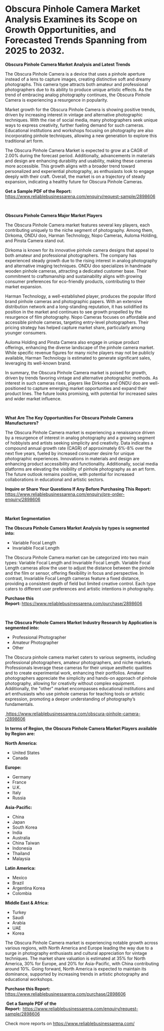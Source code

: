 <p><h1>Obscura Pinhole Camera Market Analysis Examines its Scope on Growth Opportunities, and Forecasted Trends Spanning from 2025 to 2032.</h1></p><p><strong>Obscura Pinhole Camera Market Analysis and Latest Trends</strong></p>
<p><p>The Obscura Pinhole Camera is a device that uses a pinhole aperture instead of a lens to capture images, creating distinctive soft and dreamy photographs. This camera type attracts both amateur and professional photographers due to its ability to produce unique artistic effects. As the trend of embracing analog photography continues, the Obscura Pinhole Camera is experiencing a resurgence in popularity.</p><p>Market growth for the Obscura Pinhole Camera is showing positive trends, driven by increasing interest in vintage and alternative photographic techniques. With the rise of social media, many photographers seek unique ways to express creativity, further fueling demand for such cameras. Educational institutions and workshops focusing on photography are also incorporating pinhole techniques, allowing a new generation to explore this traditional art form.</p><p>The Obscura Pinhole Camera Market is expected to grow at a CAGR of 2.00% during the forecast period. Additionally, advancements in materials and design are enhancing durability and usability, making these cameras more accessible. This growth aligns with a broader trend toward personalized and experiential photography, as enthusiasts look to engage deeply with their craft. Overall, the market is on a trajectory of steady expansion, indicating a healthy future for Obscura Pinhole Cameras.</p></p>
<p><strong>Get a Sample PDF of the Report:&nbsp;</strong> <a href="https://www.reliablebusinessarena.com/enquiry/request-sample/2898606?utm_campaign=3173&utm_medium=2&utm_source=Github&utm_content=ia&utm_term=15032025&utm_id=obscura-pinhole-camera">https://www.reliablebusinessarena.com/enquiry/request-sample/2898606</a></p>
<p>&nbsp;</p>
<p><strong>Obscura Pinhole Camera Major Market Players</strong></p>
<p><p>The Obscura Pinhole Camera market features several key players, each contributing uniquely to the niche segment of photography. Among them, Dirkoma, ONDU doo, Harman Technology, Nopo Cameras, Auloma Holding, and Pinsta Camera stand out.</p><p>Dirkoma is known for its innovative pinhole camera designs that appeal to both amateur and professional photographers. The company has experienced steady growth due to the rising interest in analog photography and alternative imaging techniques. ONDU doo specializes in handmade wooden pinhole cameras, attracting a dedicated customer base. Their commitment to craftsmanship and sustainability aligns with growing consumer preferences for eco-friendly products, contributing to their market expansion.</p><p>Harman Technology, a well-established player, produces the popular Ilford brand pinhole cameras and photographic papers. With an extensive distribution network and a long-standing reputation, it has solidified its position in the market and continues to see growth propelled by the resurgence of film photography. Nopo Cameras focuses on affordable and accessible pinhole cameras, targeting entry-level photographers. Their pricing strategy has helped capture market share, particularly among younger consumers.</p><p>Auloma Holding and Pinsta Camera also engage in unique product offerings, enhancing the diverse landscape of the pinhole camera market. While specific revenue figures for many niche players may not be publicly available, Harman Technology is estimated to generate significant sales, leveraging its well-known brand.</p><p>In summary, the Obscura Pinhole Camera market is poised for growth, driven by trends favoring vintage and alternative photographic methods. As interest in such cameras rises, players like Dirkoma and ONDU doo are well-positioned to capture emerging market opportunities and expand their product lines. The future looks promising, with potential for increased sales and wider market influence.</p></p>
<p>&nbsp;</p>
<p><strong>What Are The Key Opportunities For Obscura Pinhole Camera Manufacturers?</strong></p>
<p><p>The Obscura Pinhole Camera market is experiencing a renaissance driven by a resurgence of interest in analog photography and a growing segment of hobbyists and artists seeking simplicity and creativity. Data indicates a compound annual growth rate (CAGR) of approximately 6%-8% over the next five years, fueled by increased consumer desire for unique photographic experiences. Innovations in materials and design are enhancing product accessibility and functionality. Additionally, social media platforms are elevating the visibility of pinhole photography as an art form. The future outlook remains positive, with potential for increased collaborations in educational and artistic sectors.</p></p>
<p><strong>Inquire or Share Your Questions If Any Before Purchasing This Report:</strong> <a href="https://www.reliablebusinessarena.com/enquiry/pre-order-enquiry/2898606?utm_campaign=3173&utm_medium=2&utm_source=Github&utm_content=ia&utm_term=15032025&utm_id=obscura-pinhole-camera">https://www.reliablebusinessarena.com/enquiry/pre-order-enquiry/2898606</a></p>
<p>&nbsp;</p>
<p><strong>Market Segmentation</strong></p>
<p><strong>The Obscura Pinhole Camera Market Analysis by types is segmented into:</strong></p>
<p><ul><li>Variable Focal Length</li><li>Invariable Focal Length</li></ul></p>
<p><p>The Obscura Pinhole Camera market can be categorized into two main types: Variable Focal Length and Invariable Focal Length. Variable Focal Length cameras allow the user to adjust the distance between the pinhole and the film or sensor, offering flexibility in focus and perspective. In contrast, Invariable Focal Length cameras feature a fixed distance, providing a consistent depth of field but limited creative control. Each type caters to different user preferences and artistic intentions in photography.</p></p>
<p><strong>Purchase this Report:&nbsp;</strong><a href="https://www.reliablebusinessarena.com/purchase/2898606?utm_campaign=3173&utm_medium=2&utm_source=Github&utm_content=ia&utm_term=15032025&utm_id=obscura-pinhole-camera">https://www.reliablebusinessarena.com/purchase/2898606</a></p>
<p>&nbsp;</p>
<p><strong>The Obscura Pinhole Camera Market Industry Research by Application is segmented into:</strong></p>
<p><ul><li>Professional Photographer</li><li>Amateur Photographer</li><li>Other</li></ul></p>
<p><p>The Obscura pinhole camera market caters to various segments, including professional photographers, amateur photographers, and niche markets. Professionals leverage these cameras for their unique aesthetic qualities and to create experimental work, enhancing their portfolios. Amateur photographers appreciate the simplicity and hands-on approach of pinhole photography, allowing for creativity without complex equipment. Additionally, the "other" market encompasses educational institutions and art enthusiasts who use pinhole cameras for teaching tools or artistic expression, promoting a deeper understanding of photography’s fundamentals.</p></p>
<p><a href="https://www.reliablebusinessarena.com/obscura-pinhole-camera-r2898606?utm_campaign=3173&utm_medium=2&utm_source=Github&utm_content=ia&utm_term=15032025&utm_id=obscura-pinhole-camera">&nbsp;https://www.reliablebusinessarena.com/obscura-pinhole-camera-r2898606</a></p>
<p><strong>In terms of Region, the Obscura Pinhole Camera Market Players available by Region are:</strong></p>
<p>
    <p> <strong> North America: </strong>
        <ul>
            <li>United States</li>
            <li>Canada</li>
        </ul>
        </p> 
    <p> <strong> Europe: </strong>
        <ul>
            <li>Germany</li>
            <li>France</li>
            <li>U.K.</li>
            <li>Italy</li>
            <li>Russia</li>
        </ul>
        </p> 
    <p> <strong> Asia-Pacific: </strong>
        <ul>
            <li>China</li>
            <li>Japan</li>
            <li>South Korea</li>
            <li>India</li>
            <li>Australia</li>
            <li>China Taiwan</li>
            <li>Indonesia</li>
            <li>Thailand</li>
            <li>Malaysia</li>
        </ul>
        </p> 
    <p> <strong> Latin America: </strong>
        <ul>
            <li>Mexico</li>
            <li>Brazil</li>
            <li>Argentina Korea</li>
            <li>Colombia</li>
        </ul>
        </p> 
    <p> <strong> Middle East & Africa: </strong>
        <ul>
            <li>Turkey</li>
            <li>Saudi</li>
            <li>Arabia</li>
            <li>UAE</li>
            <li>Korea</li>
        </ul>
    </p>
    </p>
<p><p>The Obscura Pinhole Camera market is experiencing notable growth across various regions, with North America and Europe leading the way due to a surge in photography enthusiasts and cultural appreciation for vintage techniques. The market share valuation is estimated at 35% for North America, 30% for Europe, and 20% for Asia-Pacific, with China contributing around 10%. Going forward, North America is expected to maintain its dominance, supported by increasing trends in artistic photography and educational workshops.</p></p>
<p><strong>Purchase this Report: </strong><a href="https://www.reliablebusinessarena.com/purchase/2898606?utm_campaign=3173&utm_medium=2&utm_source=Github&utm_content=ia&utm_term=15032025&utm_id=obscura-pinhole-camera">https://www.reliablebusinessarena.com/purchase/2898606</a></p>
<p>&nbsp;<strong>Get a Sample PDF of the Report:&nbsp;&nbsp;</strong><a href="https://www.reliablebusinessarena.com/enquiry/request-sample/2898606?utm_campaign=3173&utm_medium=2&utm_source=Github&utm_content=ia&utm_term=15032025&utm_id=obscura-pinhole-camera">https://www.reliablebusinessarena.com/enquiry/request-sample/2898606</a></p>
<p><strong></strong></p>
<p>Check more reports on <a href="https://www.reliablebusinessarena.com/?utm_campaign=3173&utm_medium=2&utm_source=Github&utm_content=ia&utm_term=15032025&utm_id=obscura-pinhole-camera">https://www.reliablebusinessarena.com/</a></p>